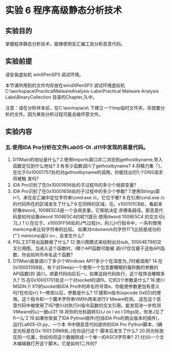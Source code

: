 # 实验 6 程序高级静态分析技术

## 实验目的

掌握程序静态分析技术，能够使用反汇编工具分析恶意代码。

## 实验前提

请安装虚拟机 winXPenSP3 调试环境。

本节课所用到的文件均存放在windXPenSP3 调试环境虚拟机 C:\workspace\PracticalMalwareAnalysis-Labs\Practical Malware Analysis Labs\BinaryCollection 目录的Chapter_1L中。

注意：请在分析样本前，在C:\workspace\ 下建立一个tmp临时文件夹，存放要分析的文件。因为某些分析过程可能会破坏原文件。

## 实验内容

### 五.使用IDA Pro分析在文件Lab05-Ol .d11中发现的恶意代码。

1. D11Main的地址是什么?
2.使用Imports窗口并二浏览到gethostbyname,导入函数定位到什么地址?
3.有多少函数调川了gethostbyname?
4.将精力集「}，在位于0x10001757处的对gethostbyname的调用，你能找出叨1;个DNS请求将被触
    发吗?
5.   IDA Pro识别了在0x10001656处的子过程中的多少个局部变量?
6.   IDA Pro识别了在0x10001656处的子过程中的多少个参数?
7.使用Strings窗I=1，来在反汇编中定位字符串\cmd.exe /c。它位于哪?
8.在引用\cmd.exe /c的代码所在的区域发生了什么?
9.在同样的区域，在。x100101C8处，看起来好像dword_ 1008E5C4是一个全局变量，它帮助决定
    赤哪条路径。那恶意代码是如何设置dword 1008E5C4的呢?(提示:使用dword 1008E5C4
    的交叉弓ij习。)
1 U.在位于。x1000FF58处的J气过程}n，的儿}r行指令中，一系列使用memcmp来比较字符串的比较。
  如果对robotwork的字符11飞比较是成功的("'} memcmp返U o>，会发生什么?
11. PSL工ST导出函数做了什么?
12.使川图模式来绘制出对sub_ 10004E79的交叉引用图。当进入这个函数时，i哪个API函数可能被
    调川?仅仅墓于这些API函数，你会如何币命名这个函数?
13. D11Main直接调川了多少个Windows API?多少个在深度为_7时被调用?
14.在0x10001358处，有个对Sleep(一个使用一个包含要睡眠的毫秒数的参数的API函数)的
    调川。顺着代码向后石一，如果这段代码执行，这个程序会睡眠多久?
15.在0x10001701处足一个对socket的调fll。它的3个参数是什么?
16.使川MSDN }! X11的socket和IDA Pro中的命名符号常e，你能使参数更加有意义吗?在你应rr}
    1一修改以后，参数是什么?
17.搜索in指令(opcode OxED)的使用。这个指令和一个魔术字符串VMXh用来进行V Mware检测。
    这在这个恶意代码中被使用了吗?使川对执行in指令函数的交叉引用，能发现进一步检测
    VMware的u}一据u}3?
18.将你的光标跳转S}}J ox l oo I D9gs处，你发J见了fl一么’2
19.如果你安装了IDA Python插件(包括IDA Pro的商业版本的插件)，运行La605-Ol.py，一个本
  书中随恶意代码提供的IDA Pro Python脚本，(确定光标是在Ox 1001 D988处。)在你运行这个
    脚本后发生了什么?
20.将光标放在同一位置，你如何将这个数据转成一个单一的ASCII字符串?
21.付}ll}一个文木编辑器打开这个脚木。它是如何1二作的?